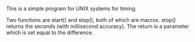 This is a simple program for UNIX systems for timing.

Two functions are start() and stop(), both of which are macros.
stop() returns the seconds (with millisecond accuracy). The return
is a parameter which is set equal to the difference.
